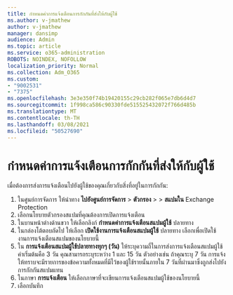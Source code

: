 ```yaml
---
title: กําหนดค่าการแจ้งเตือนการกักกันที่ส่งให้กับผู้ใช้
ms.author: v-jmathew
author: v-jmathew
manager: dansimp
audience: Admin
ms.topic: article
ms.service: o365-administration
ROBOTS: NOINDEX, NOFOLLOW
localization_priority: Normal
ms.collection: Adm_O365
ms.custom:
- "9002531"
- "7375"
ms.openlocfilehash: 3e3e350f74b19420155c29cb282f065e7db6d4d7
ms.sourcegitcommit: 1f998ca586c90330fde515525432072f766d485b
ms.translationtype: MT
ms.contentlocale: th-TH
ms.lasthandoff: 03/08/2021
ms.locfileid: "50527690"
---
```

# <a name="configure-quarantine-notifications-sent-to-users"></a>กําหนดค่าการแจ้งเตือนการกักกันที่ส่งให้กับผู้ใช้

เมื่อต้องการส่งการแจ้งเตือนไปยังผู้ใช้ของคุณเกี่ยวกับสิ่งที่อยู่ในการกักกัน:

1. ในศูนย์การจัดการ ให้นําทาง **ไปยังศูนย์การจัดการ**  >  **ตัวกรอง**  >    >  **สแปมใน** Exchange Protection
2. เลือกนโยบายตัวกรองสแปมที่คุณต้องการเปิดการแจ้งเตือน
3. ในบานหน้าต่างด้านขวา ให้เลือกลิงก์ **กําหนดค่าการแจ้งเตือนสแปมผู้ใช้** ปลายทาง
4. ในกล่องโต้ตอบถัดไป ให้เลือก **เปิดใช้งานการแจ้งเตือนสแปมผู้ใช้** ปลายทาง เลือกเพื่อเปิดใช้งานการแจ้งเตือนสแปมของนโยบายนี้
5. ใน **การแจ้งเตือนสแปมผู้ใช้ปลายทางทุกๆ (วัน)** ให้ระบุความถี่ในการส่งการแจ้งเตือนสแปมผู้ใช้ ค่าเริ่มต้นคือ 3 วัน คุณสามารถระบุระหว่าง 1 และ 15 วัน ตัวอย่างเช่น ถ้าคุณระบุ 7 วัน การแจ้งให้ทราบจะมีรายการของข้อความทั้งหมดที่มีไว้ของผู้ใช้รายนั้นภายใน 7 วันที่ผ่านมาซึ่งถูกส่งไปยังการกักกันสแปมแทน
6. ในภาษา **การแจ้งเตือน** ให้เลือกภาษาที่จะเขียนการแจ้งเตือนสแปมผู้ใช้ของนโยบายนี้
7. เลือกบันทึก
